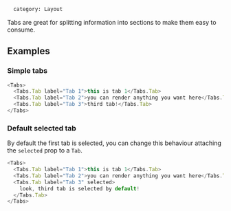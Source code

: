 ```meta
  category: Layout
```

Tabs are great for splitting information into sections to make them easy to consume.

## Examples

### Simple tabs

```js
<Tabs>
  <Tabs.Tab label="Tab 1">this is tab 1</Tabs.Tab>
  <Tabs.Tab label="Tab 2">you can render anything you want here</Tabs.Tab>
  <Tabs.Tab label="Tab 3">third tab!</Tabs.Tab>
</Tabs>
```

### Default selected tab

By default the first tab is selected, you can change this behaviour attaching the `selected` prop to a `Tab`.

```js
<Tabs>
  <Tabs.Tab label="Tab 1">this is tab 1</Tabs.Tab>
  <Tabs.Tab label="Tab 2">you can render anything you want here</Tabs.Tab>
  <Tabs.Tab label="Tab 3" selected>
    look, third tab is selected by default!
  </Tabs.Tab>
</Tabs>
```

